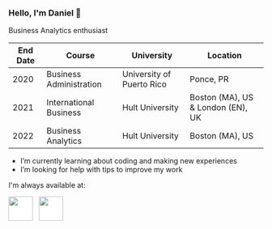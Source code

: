### Hello, I'm Daniel 👋

Business Analytics enthusiast

| End Date      | Course                      | University                  |  Location                           |
| ------------- |-----------------------------| ----------------------------| ------------------------------------|
| 2020          | Business Administration     | University of Puerto Rico   |    Ponce, PR                        |
| 2021          | International Business      | Hult University             |    Boston (MA), US & London (EN), UK|
| 2022          | Business Analytics          |   Hult University           |    Boston (MA), US                  |


- I’m currently learning about coding and making new experiences
- I’m looking for help with tips to improve my work


I'm always available at:


 [<img  src="logos\linkedin-icon.svg"  width="48"  height="48"  style="background-color:white;">][linkedin]
  &nbsp;
  [<img  src="logos\instagram-icon.png" width="48" height="48"   style="background-color:white;">][instagram]
  

[instagram]:  https://www.instagram.com/danielavianpr/
[linkedin]:   www.linkedin.com/in/daniel-gonzalez-jimenez-848b001ba
